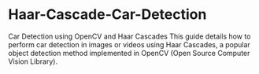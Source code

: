 # Haar-Cascade-Car-Detection
Car Detection using OpenCV and Haar Cascades This guide details how to perform car detection in images or videos using Haar Cascades, a popular object detection method implemented in OpenCV (Open Source Computer Vision Library).
